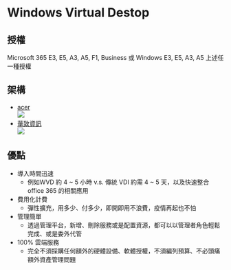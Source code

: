 # Windows Virtual Destop
## 授權
Microsoft 365 E3, E5, A3, A5, F1, Business 或 Windows E3, E5, A3, A5 上述任一種授權

## 架構
- [acer](https://www.aceraeb.com/mainssl/modules/MySpace/BlogInfo.php?xmlid=1506)
    <br><img src="https://comet.noonspace.com/w72NoonSpace/acer/MsgInfo/wvd22.PNG">
- [華致資訊](https://www.infofab.com/microsoft.html)
    <br><img src="http://www.infofab.com/images/WVD02.JPG">

## 優點
- 導入時間迅速
    - 例如WVD 約 4 ~ 5 小時 v.s. 傳統 VDI 約需 4 ~ 5 天，以及快速整合 office 365 的相關應用
- 費用化計費
    - 彈性擴充，用多少、付多少，即開即用不浪費，疫情再起也不怕
- 管理簡單
    - 透過管理平台，新增、刪除服務或是配置資源，都可以以管理者角色輕鬆完成、或是委外代管
- 100% 雲端服務
    - 完全不須採購任何額外的硬體設備、軟體授權，不須編列預算、不必頭痛額外資產管理問題